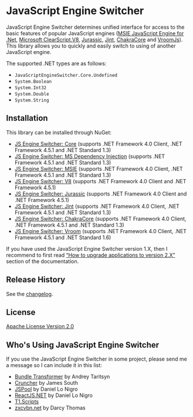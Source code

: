 JavaScript Engine Switcher
==========================

JavaScript Engine Switcher determines unified interface for access to the basic features of popular JavaScript engines ([MSIE JavaScript Engine for .Net](http://github.com/Taritsyn/MsieJavaScriptEngine), [Microsoft ClearScript.V8](http://clearscript.codeplex.com), [Jurassic](http://github.com/paulbartrum/jurassic), [Jint](http://github.com/sebastienros/jint), [ChakraCore](http://github.com/Microsoft/ChakraCore) and [VroomJs](http://github.com/pauldotknopf/vroomjs-core)).
This library allows you to quickly and easily switch to using of another JavaScript engine.

The supported .NET types are as follows:

 * `JavaScriptEngineSwitcher.Core.Undefined`
 * `System.Boolean`
 * `System.Int32`
 * `System.Double`
 * `System.String`

## Installation
This library can be installed through NuGet:

 * [JS Engine Switcher: Core](http://nuget.org/packages/JavaScriptEngineSwitcher.Core) (supports .NET Framework 4.0 Client, .NET Framework 4.5.1 and .NET Standard 1.3)
 * [JS Engine Switcher: MS Dependency Injection](http://nuget.org/packages/JavaScriptEngineSwitcher.Extensions.MsDependencyInjection) (supports .NET Framework 4.5.1 and .NET Standard 1.3)
 * [JS Engine Switcher: MSIE](http://nuget.org/packages/JavaScriptEngineSwitcher.Msie) (supports .NET Framework 4.0 Client, .NET Framework 4.5.1 and .NET Standard 1.3)
 * [JS Engine Switcher: V8](http://nuget.org/packages/JavaScriptEngineSwitcher.V8) (supports .NET Framework 4.0 Client and .NET Framework 4.5.1)
 * [JS Engine Switcher: Jurassic](http://nuget.org/packages/JavaScriptEngineSwitcher.Jurassic) (supports .NET Framework 4.0 Client and .NET Framework 4.5.1)
 * [JS Engine Switcher: Jint](http://nuget.org/packages/JavaScriptEngineSwitcher.Jint) (supports .NET Framework 4.0 Client, .NET Framework 4.5.1 and .NET Standard 1.3)
 * [JS Engine Switcher: ChakraCore](http://nuget.org/packages/JavaScriptEngineSwitcher.ChakraCore) (supports .NET Framework 4.0 Client, .NET Framework 4.5.1 and .NET Standard 1.3)
 * [JS Engine Switcher: Vroom](http://nuget.org/packages/JavaScriptEngineSwitcher.Vroom) (supports .NET Framework 4.0 Client, .NET Framework 4.5.1 and .NET Standard 1.6)

If you have used the JavaScript Engine Switcher version 1.X, then I recommend to first read [“How to upgrade applications to version 2.X”](https://github.com/Taritsyn/JavaScriptEngineSwitcher/wiki/How-to-upgrade-applications-to-version-2.X) section of the documentation.

## Release History
See the [changelog](CHANGELOG.md).

## License
[Apache License Version 2.0](http://github.com/Taritsyn/JavaScriptEngineSwitcher/blob/master/LICENSE)

## Who's Using JavaScript Engine Switcher
If you use the JavaScript Engine Switcher in some project, please send me a message so I can include it in this list:

 * [Bundle Transformer](http://bundletransformer.codeplex.com/) by Andrey Taritsyn
 * [Cruncher](http://github.com/JimBobSquarePants/Cruncher) by James South
 * [JSPool](http://dan.cx/projects/jspool) by Daniel Lo Nigro
 * [ReactJS.NET](http://reactjs.net/) by Daniel Lo Nigro
 * [T1.Scripts](http://nuget.org/packages/T1.Scripts) 
 * [zxcvbn.net](http://github.com/darcythomas/zxcvbn.net) by Darcy Thomas